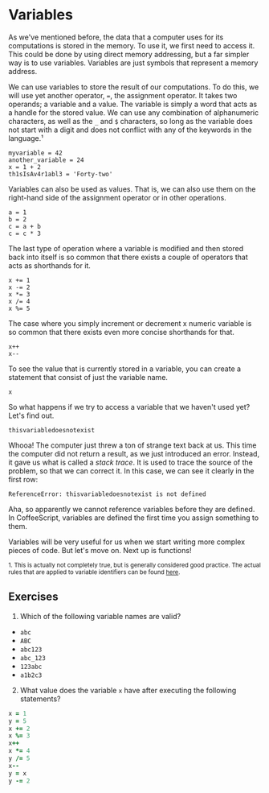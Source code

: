 # Variables

As we've mentioned before, the data that a computer uses for its computations is stored in the memory. To use it, we first need to access it. This could be done by using direct memory addressing, but a far simpler way is to use variables. Variables are just symbols that represent a memory address.

We can use variables to store the result of our computations. To do this, we will use yet another operator, `=`, the assignment operator. It takes two operands; a variable and a value. The variable is simply a word that acts as a handle for the stored value. We can use any combination of alphanumeric characters, as well as the `_` and `$` characters, so long as the variable does not start with a digit and does not conflict with any of the keywords in the language.¹

    myvariable = 42
    another_variable = 24
    x = 1 + 2
    th1sIsAv4r1abl3 = 'Forty-two'

Variables can also be used as values. That is, we can also use them on the right-hand side of the assignment operator or in other operations.

    a = 1
    b = 2
    c = a + b
    c = c * 3

The last type of operation where a variable is modified and then stored back into itself is so common that there exists a couple of operators that acts as shorthands for it.

    x += 1
    x -= 2
    x *= 3
    x /= 4
    x %= 5

The case where you simply increment or decrement x numeric variable is so common that there exists even more concise shorthands for that.

    x++
    x--

To see the value that is currently stored in a variable, you can create a statement that consist of just the variable name.

    x

So what happens if we try to access a variable that we haven't used yet? Let's find out.

    thisvariabledoesnotexist

Whooa! The computer just threw a ton of strange text back at us. This time the computer did not return a result, as we just introduced an error. Instead, it gave us what is called a *stack trace*. It is used to trace the source of the problem, so that we can correct it. In this case, we can see it clearly in the first row:

`ReferenceError: thisvariabledoesnotexist is not defined`

Aha, so apparently we cannot reference variables before they are defined. In CoffeeScript, variables are defined the first time you assign something to them.

Variables will be very useful for us when we start writing more complex pieces of code. But let's move on. Next up is functions!

<small>1. This is actually not completely true, but is generally considered good practice. The actual rules that are applied to variable identifiers can be found [here](http://www.ecma-international.org/ecma-262/5.1/#sec-7.6).</small>

## Exercises

1. Which of the following variable names are valid?
  * `abc`
  * `ABC`
  * `abc123`
  * `abc_123`
  * `123abc`
  * `a1b2c3`
2. What value does the variable `x` have after executing the following statements?
  ```coffee
  x = 1
  y = 5
  x += 2
  x %= 3
  x++
  x *= 4
  y /= 5
  x--
  y = x
  y -= 2
  ```
